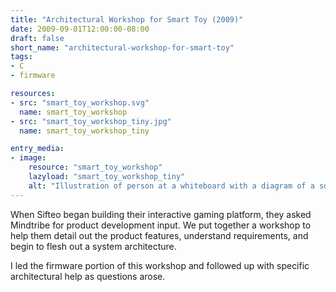 ```yaml
---
title: "Architectural Workshop for Smart Toy (2009)"
date: 2009-09-01T12:00:00-08:00
draft: false
short_name: "architectural-workshop-for-smart-toy"
tags: 
- C
- firmware

resources:
- src: "smart_toy_workshop.svg"
  name: smart_toy_workshop
- src: "smart_toy_workshop_tiny.jpg"
  name: smart_toy_workshop_tiny

entry_media:
- image:
    resource: "smart_toy_workshop"
    lazyload: "smart_toy_workshop_tiny"
    alt: "Illustration of person at a whiteboard with a diagram of a squirrel brain being transplanted into a toy robot body"
---
```

When Sifteo began building their interactive gaming platform, they asked Mindtribe for product development input. We put together a workshop to help them detail out the product features, understand requirements, and begin to flesh out a system architecture.

I led the firmware portion of this workshop and followed up with specific architectural help as questions arose.
